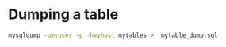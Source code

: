 <!-- TITLE: MySQL/Dumps -->

# Dumping a table

```sh
mysqldump -umyuser -p -hmyhost mytables >  mytable_dump.sql
```


